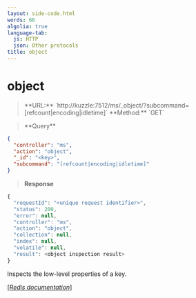 ```yaml
---
layout: side-code.html
words: 66
algolia: true
language-tab:
  js: HTTP
  json: Other protocols
title: object
---
```


# object




<blockquote class="js">
<p>
**URL:** `http://kuzzle:7512/ms/_object/<key>?subcommand=[refcount|encoding|idletime]`  
**Method:** `GET`
</p>
</blockquote>

<blockquote class="json">
<p>
**Query**
</p>
</blockquote>


```json
{
  "controller": "ms",
  "action": "object",
  "_id": "<key>",
  "subcommand": "[refcount|encoding|idletime]"
}
```

>**Response**

```javascript
{
  "requestId": "<unique request identifier>",
  "status": 200,
  "error": null,
  "controller": "ms",
  "action": "object",
  "collection": null,
  "index": null,
  "volatile": null,
  "result": <object inspection result>
}
```

Inspects the low-level properties of a key.

[[_Redis documentation_]](https://redis.io/commands/object)

